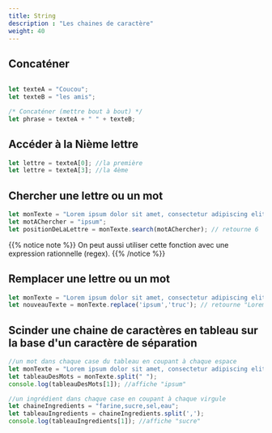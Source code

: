 ```yaml
---
title: String
description : "Les chaines de caractère"
weight: 40
---
```


## Concaténer
```js

let texteA = "Coucou";
let texteB = "les amis";

/* Concaténer (mettre bout à bout) */
let phrase = texteA + " " + texteB;
```

## Accéder à la Nième lettre

```js
let lettre = texteA[0]; //la première
let lettre = texteA[3]; //la 4ème
```

## Chercher une lettre ou un mot

```js
let monTexte = "Lorem ipsum dolor sit amet, consectetur adipiscing elit.";
let motAChercher = "ipsum";
let positionDeLaLettre = monTexte.search(motAChercher); // retourne 6
```
{{% notice note %}}
On peut aussi utiliser cette fonction avec une expression rationnelle (regex).
{{% /notice %}}

## Remplacer une lettre ou un mot

```js
let monTexte = "Lorem ipsum dolor sit amet, consectetur adipiscing elit.";
let nouveauTexte = monTexte.replace('ipsum','truc'); // retourne "Lorem truc dolor sit amet, consectetur adipiscing elit.";
```

## Scinder une chaine de caractères en tableau sur la base d'un caractère de séparation

```js
//un mot dans chaque case du tableau en coupant à chaque espace
let monTexte = "Lorem ipsum dolor sit amet, consectetur adipiscing elit.";
let tableauDesMots = monTexte.split(" ");
console.log(tableauDesMots[1]); //affiche "ipsum"

//un ingrédient dans chaque case en coupant à chaque virgule
let chaineIngredients = "farine,sucre,sel,eau";
let tableauIngredients = chaineIngredients.split(',');
console.log(tableauIngredients[1]); //affiche "sucre"
```
